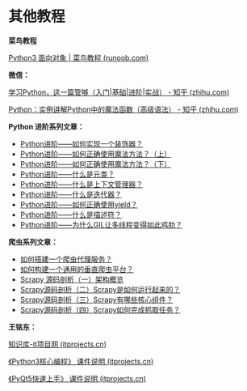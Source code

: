 # 其他教程

**菜鸟教程**

[Python3 面向对象 | 菜鸟教程 (runoob.com)](https://www.runoob.com/python3/python3-class.html)



**微信：**

[学习Python，这一篇管够（入门|基础|进阶|实战） - 知乎 (zhihu.com)](https://zhuanlan.zhihu.com/p/421726412)



[Python：实例讲解Python中的魔法函数（高级语法） - 知乎 (zhihu.com)](https://zhuanlan.zhihu.com/p/344951719)



 **Python 进阶系列文章：**

- [Python进阶——如何实现一个装饰器？](https://zhuanlan.zhihu.com/p/305604008)
- [Python进阶——如何正确使用魔法方法？（上）](https://zhuanlan.zhihu.com/p/306558855)
- [Python进阶——如何正确使用魔法方法？（下）](https://zhuanlan.zhihu.com/p/308481521)
- [Python进阶——什么是元类？](https://zhuanlan.zhihu.com/p/311160583)
- [Python进阶——什么是上下文管理器？](https://zhuanlan.zhihu.com/p/317360115)
- [Python进阶——什么是迭代器？](https://zhuanlan.zhihu.com/p/319402935)
- [Python进阶——如何正确使用yield？](https://zhuanlan.zhihu.com/p/321302488)
- [Python进阶——什么是描述符？](https://zhuanlan.zhihu.com/p/336926012)
- [Python进阶——为什么GIL让多线程变得如此鸡肋？](https://zhuanlan.zhihu.com/p/337472434)

**爬虫系列文章：**

- [如何搭建一个爬虫代理服务？](https://zhuanlan.zhihu.com/p/272274445)
- [如何构建一个通用的垂直爬虫平台？](https://zhuanlan.zhihu.com/p/272314837)
- [Scrapy 源码剖析（一）架构概览](https://zhuanlan.zhihu.com/p/272367027)
- [Scrapy源码剖析（二）Scrapy是如何运行起来的？](https://zhuanlan.zhihu.com/p/272370864)
- [Scrapy源码剖析（三）Scrapy有哪些核心组件？](https://zhuanlan.zhihu.com/p/272376444)
- [Scrapy源码剖析（四）Scrapy如何完成抓取任务？](https://zhuanlan.zhihu.com/p/272381374)



**王铭东：**

[知识库-it项目网 (itprojects.cn)](https://www.itprojects.cn/coursecenter)

[《Python3核心编程》 课件说明 (itprojects.cn)](https://doc.itprojects.cn/0001.zhishi/python.0003.python3hexinbiancheng/index.html#/README)

[《PyQt5快速上手》 课件说明 (itprojects.cn)](https://doc.itprojects.cn/0001.zhishi/python.0008.pyqt5rumen/index.html#/README)





